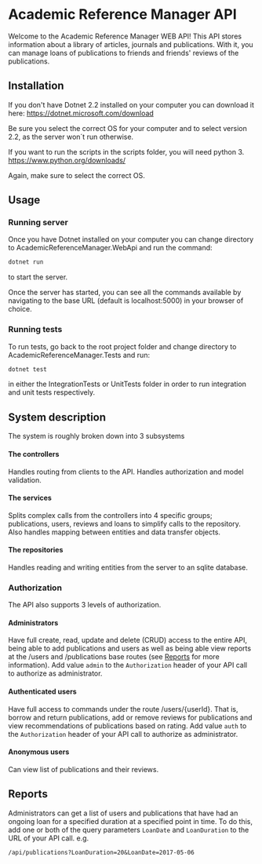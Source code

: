 # Academic Reference Manager API

Welcome to the Academic Reference Manager WEB API!
This API stores information about a library of articles, journals and publications. With it, you can manage loans of publications to friends and friends' reviews of the publications.  

## Installation

If you don't have Dotnet 2.2 installed on your computer you can download it here: 
https://dotnet.microsoft.com/download

Be sure you select the correct OS for your computer and to select version 2.2, as the server won´t run otherwise.

If you want to run the scripts in the scripts folder, you will need python 3.
https://www.python.org/downloads/

Again, make sure to select the correct OS.

## Usage

### Running server
Once you have Dotnet installed on your computer you can change directory to AcademicReferenceManager.WebApi and run the command:
```bash 
dotnet run
``` 
to start the server.

Once the server has started, you can see all the commands available by navigating to the base URL (default is localhost:5000) in your browser of choice.

### Running tests
To run tests, go back to the root project folder and change directory to AcademicReferenceManager.Tests and run:
```bash 
dotnet test
```
in either the IntegrationTests or UnitTests folder in order to run integration and unit tests respectively.


## System description
The system is roughly broken down into 3 subsystems

#### The controllers
Handles routing from clients to the API. Handles authorization and model validation.

#### The services
Splits complex calls from the controllers into 4 specific groups; publications, users, reviews and loans to simplify calls to the repository. Also handles mapping between entities and data transfer objects. 

#### The repositories
Handles reading and writing entities from the server to an sqlite database.



### Authorization 
The API also supports 3 levels of authorization.

#### Administrators
Have full create, read, update and delete (CRUD) access to the entire API, being able to add publications and users as well as being able view reports at the /users and /publications base routes (see [Reports](#Reports) for more information). 
Add value ```admin``` to the ```Authorization``` header of your API call to authorize as administrator.

#### Authenticated users
Have full access to commands under the route /users/{userId}. That is, borrow and return publications, add or remove reviews for publications and view recommendations of publications based on rating.
Add value ```auth``` to the ```Authorization``` header of your API call to authorize as administrator.


#### Anonymous users
Can view list of publications and their reviews.

## Reports
Administrators can get a list of users and publications that have had an ongoing loan for a specified duration at a specified point in time.
To do this, add one or both of the query parameters ```LoanDate``` and ```LoanDuration``` to the URL of your API call.
e.g. 
```
/api/publications?LoanDuration=20&LoanDate=2017-05-06
```